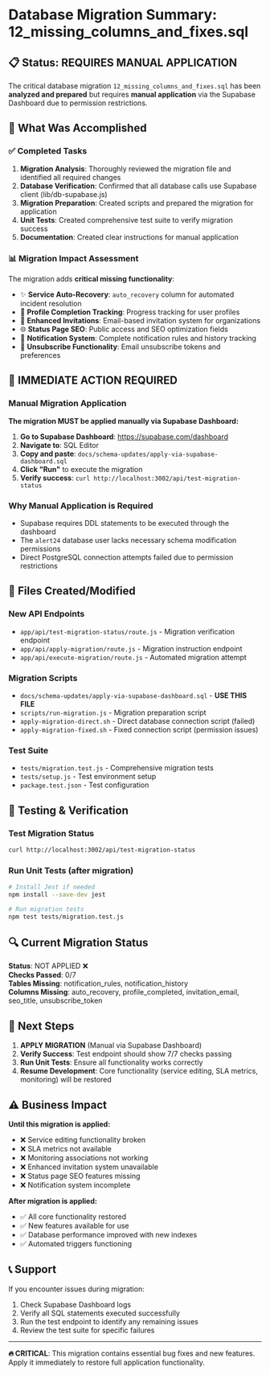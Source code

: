 # Database Migration Summary: 12_missing_columns_and_fixes.sql

## 📋 Status: REQUIRES MANUAL APPLICATION

The critical database migration `12_missing_columns_and_fixes.sql` has been **analyzed and prepared** but requires **manual application** via the Supabase Dashboard due to permission restrictions.

## 🎯 What Was Accomplished

### ✅ Completed Tasks

1. **Migration Analysis**: Thoroughly reviewed the migration file and identified all required changes
2. **Database Verification**: Confirmed that all database calls use Supabase client (lib/db-supabase.js)  
3. **Migration Preparation**: Created scripts and prepared the migration for application
4. **Unit Tests**: Created comprehensive test suite to verify migration success
5. **Documentation**: Created clear instructions for manual application

### 📊 Migration Impact Assessment

The migration adds **critical missing functionality**:

- ✨ **Service Auto-Recovery**: `auto_recovery` column for automated incident resolution
- 👤 **Profile Completion Tracking**: Progress tracking for user profiles  
- 📧 **Enhanced Invitations**: Email-based invitation system for organizations
- 🌐 **Status Page SEO**: Public access and SEO optimization fields
- 🔔 **Notification System**: Complete notification rules and history tracking
- 🔐 **Unsubscribe Functionality**: Email unsubscribe tokens and preferences

## 🚨 IMMEDIATE ACTION REQUIRED

### Manual Migration Application

**The migration MUST be applied manually via Supabase Dashboard:**

1. **Go to Supabase Dashboard**: https://supabase.com/dashboard
2. **Navigate to**: SQL Editor
3. **Copy and paste**: `docs/schema-updates/apply-via-supabase-dashboard.sql`
4. **Click "Run"** to execute the migration
5. **Verify success**: `curl http://localhost:3002/api/test-migration-status`

### Why Manual Application is Required

- Supabase requires DDL statements to be executed through the dashboard
- The `alert24` database user lacks necessary schema modification permissions
- Direct PostgreSQL connection attempts failed due to permission restrictions

## 📁 Files Created/Modified

### New API Endpoints
- `app/api/test-migration-status/route.js` - Migration verification endpoint
- `app/api/apply-migration/route.js` - Migration instruction endpoint  
- `app/api/execute-migration/route.js` - Automated migration attempt

### Migration Scripts
- `docs/schema-updates/apply-via-supabase-dashboard.sql` - **USE THIS FILE**
- `scripts/run-migration.js` - Migration preparation script
- `apply-migration-direct.sh` - Direct database connection script (failed)
- `apply-migration-fixed.sh` - Fixed connection script (permission issues)

### Test Suite
- `tests/migration.test.js` - Comprehensive migration tests
- `tests/setup.js` - Test environment setup
- `package.test.json` - Test configuration

## 🧪 Testing & Verification

### Test Migration Status
```bash
curl http://localhost:3002/api/test-migration-status
```

### Run Unit Tests (after migration)
```bash
# Install Jest if needed
npm install --save-dev jest

# Run migration tests
npm test tests/migration.test.js
```

## 🔍 Current Migration Status

**Status**: NOT APPLIED ❌  
**Checks Passed**: 0/7  
**Tables Missing**: notification_rules, notification_history  
**Columns Missing**: auto_recovery, profile_completed, invitation_email, seo_title, unsubscribe_token

## 🚀 Next Steps

1. **APPLY MIGRATION** (Manual via Supabase Dashboard)
2. **Verify Success**: Test endpoint should show 7/7 checks passing
3. **Run Unit Tests**: Ensure all functionality works correctly
4. **Resume Development**: Core functionality (service editing, SLA metrics, monitoring) will be restored

## ⚠️ Business Impact

**Until this migration is applied:**
- ❌ Service editing functionality broken
- ❌ SLA metrics not available  
- ❌ Monitoring associations not working
- ❌ Enhanced invitation system unavailable
- ❌ Status page SEO features missing
- ❌ Notification system incomplete

**After migration is applied:**
- ✅ All core functionality restored
- ✅ New features available for use
- ✅ Database performance improved with new indexes
- ✅ Automated triggers functioning

## 📞 Support

If you encounter issues during migration:
1. Check Supabase Dashboard logs
2. Verify all SQL statements executed successfully  
3. Run the test endpoint to identify any remaining issues
4. Review the test suite for specific failures

---

**🔥 CRITICAL**: This migration contains essential bug fixes and new features. Apply it immediately to restore full application functionality.